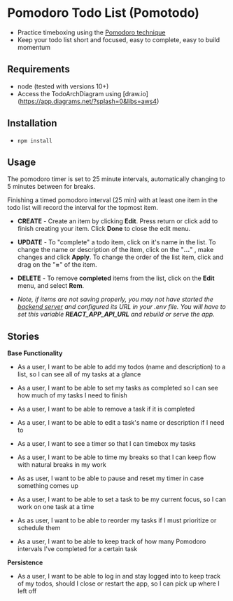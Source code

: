 # Pomodoro Todo List (Pomotodo)

- Practice timeboxing using the [Pomodoro technique](https://todoist.com/productivity-methods/pomodoro-technique)
- Keep your todo list short and focused, easy to complete, easy to build momentum

## Requirements
- node (tested with versions 10+)
- Access the TodoArchDiagram using [draw.io] (https://app.diagrams.net/?splash=0&libs=aws4)

## Installation
- `npm install`

## Usage
The pomodoro timer is set to 25 minute intervals, automatically changing to 5 minutes between for breaks. 

Finishing a timed pomodoro interval (25 min) with at least one item in the todo list will record the interval for the topmost item.

- **CREATE** - Create an item by clicking **Edit**. Press return or click add to finish creating your item. Click **Done** to close the edit menu.
- **UPDATE** - To "complete" a todo item, click on it's name in the list. To change the name or description of the item, click on the "**...**"
, make changes and click **Apply**. To change the order of the list item, click and drag on the "**=**" of the item.
- **DELETE** - To remove **completed** items from the list, click on the **Edit** menu, and select **Rem**.

- *Note, if items are not saving properly, you may not have started the [backend server](https://github.com/gSchool/sf-t4-demo-pomotodo-be) and configured its URL in your .env file. You will have to set this variable **REACT_APP_API_URL** and rebuild or serve the app.*


## Stories

**Base Functionality**
- As a user, I want to be able to add my todos (name and description) to a list, so I can see all of my tasks at a glance

- As a user, I want to be able to set my tasks as completed so I can see how much of my tasks I need to finish

- As a user, I want to be able to remove a task if it is completed

- As a user, I want to be able to edit a task's name or description if I need to

- As a user, I want to see a timer so that I can timebox my tasks

- As a user, I want to be able to time my breaks so that I can keep flow with natural breaks in my work

- As as user, I want to be able to pause and reset my timer in case something comes up

- As a user, I want to be able to set a task to be my current focus, so I can work on one task at a time

- As as user, I want to be able to reorder my tasks if I must prioritize or schedule them

- As a user, I want to be able to keep track of how many Pomodoro intervals I've completed for a certain task

**Persistence**
- As a user, I want to be able to log in and stay logged into to keep track of my todos, should I close or restart the app, so I can pick up where I left off






